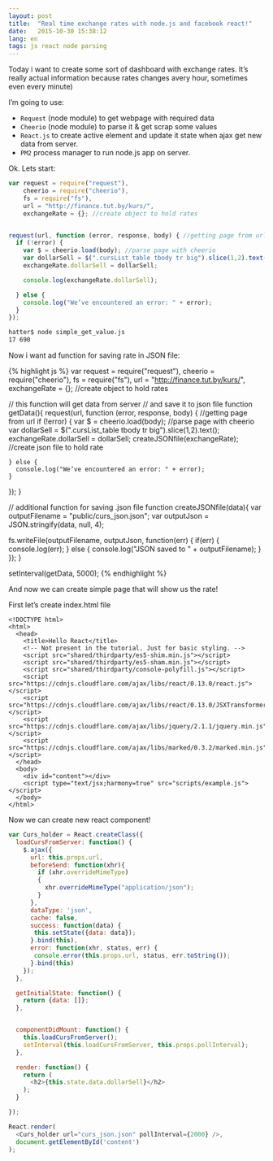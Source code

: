 ```yaml
---
layout: post
title:  "Real time exchange rates with node.js and facebook react!"
date:   2015-10-30 15:38:12
lang: en
tags: js react node parsing
---
```


Today i want to create some sort of dashboard with exchange rates. It’s really actual information because  rates changes avery hour, sometimes even every minute)

I’m going to use:

- `Request` (node module) to get webpage with required data
- `Cheerio` (node module) to parse it & get scrap some values
- `React.js` to create active element and update it state when ajax get new data from server.
- `PM2` process manager to run node.js app on server.

Ok. Lets start:

```js
var request = require("request"),
    cheerio = require("cheerio"),
    fs = require("fs"),
    url = "http://finance.tut.by/kurs/",
    exchangeRate = {}; //create object to hold rates


request(url, function (error, response, body) { //getting page from url
  if (!error) {
    var $ = cheerio.load(body); //parse page with cheerio
    var dollarSell = $(".cursList_table tbody tr big").slice(1,2).text();
    exchangeRate.dollarSell = dollarSell;

    console.log(exchangeRate.dollarSell);

  } else {
    console.log("We’ve encountered an error: " + error);
  }
});
```

```bash
hatter$ node simple_get_value.js
17 690
```


Now i want ad function for saving rate in JSON file:


{% highlight js %}
var request = require("request"),
    cheerio = require("cheerio"),
    fs = require("fs"),
    url = "http://finance.tut.by/kurs/",
    exchangeRate = {}; //create object to hold rates

// this function will get data from server 
// and save it to json file
function getData(){
  request(url, function (error, response, body) { //getting page from url
    if (!error) {
      var $ = cheerio.load(body); //parse page with cheerio
      var dollarSell = $(".cursList_table tbody tr big").slice(1,2).text();
      exchangeRate.dollarSell = dollarSell;
      createJSONfile(exchangeRate); //create json file to hold rate

    } else {
      console.log("We’ve encountered an error: " + error);
    }
  });
}


// additional function for saving .json file
function createJSONfile(data){
  var outputFilename = "public/curs_json.json";
  var outputJson = JSON.stringify(data, null, 4);

  fs.writeFile(outputFilename, outputJson, function(err) {
    if(err) {
      console.log(err);
    } else {
      console.log("JSON saved to " + outputFilename);
    }
  }); 
}

setInterval(getData, 5000);
{% endhighlight %}


And now we can create simple page that will show us the rate!

First let’s create index.html file


```
<!DOCTYPE html>
<html>
  <head>
    <title>Hello React</title>
    <!-- Not present in the tutorial. Just for basic styling. -->
    <script src="shared/thirdparty/es5-shim.min.js"></script>
    <script src="shared/thirdparty/es5-sham.min.js"></script>
    <script src="shared/thirdparty/console-polyfill.js"></script>
    <script src="https://cdnjs.cloudflare.com/ajax/libs/react/0.13.0/react.js"></script>
    <script src="https://cdnjs.cloudflare.com/ajax/libs/react/0.13.0/JSXTransformer.js"></script>
    <script src="https://cdnjs.cloudflare.com/ajax/libs/jquery/2.1.1/jquery.min.js"></script>
    <script src="https://cdnjs.cloudflare.com/ajax/libs/marked/0.3.2/marked.min.js"></script>
  </head>
  <body>
    <div id="content"></div>
    <script type="text/jsx;harmony=true" src="scripts/example.js"></script>
  </body>
</html>
```

Now we can create new react component!


```js
var Curs_holder = React.createClass({
  loadCursFromServer: function() {
    $.ajax({
      url: this.props.url,
      beforeSend: function(xhr){
        if (xhr.overrideMimeType)
        {
          xhr.overrideMimeType("application/json");
        }
      },
      dataType: 'json',
      cache: false,
      success: function(data) {
       this.setState({data: data});
      }.bind(this),
      error: function(xhr, status, err) {
       console.error(this.props.url, status, err.toString());
      }.bind(this)
    });
  },

  getInitialState: function() {
    return {data: []};
  },


  componentDidMount: function() {
    this.loadCursFromServer();
    setInterval(this.loadCursFromServer, this.props.pollInterval);
  },

  render: function() {
    return (
      <h2>{this.state.data.dollarSell}</h2>
    );
  }

});

React.render(
  <Curs_holder url="curs_json.json" pollInterval={2000} />,
  document.getElementById('content')
);
```
